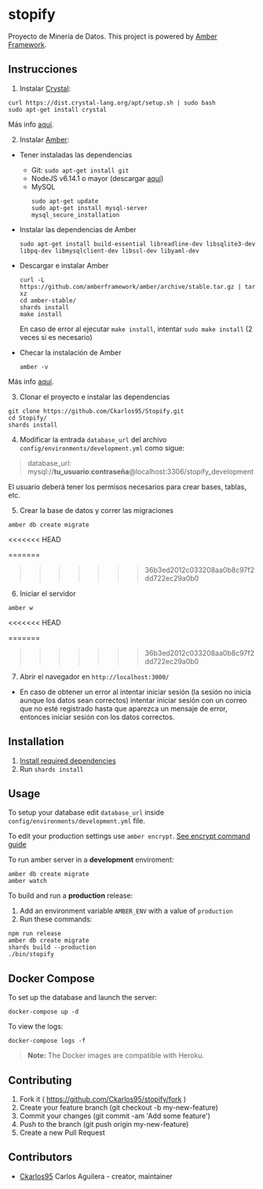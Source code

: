 # stopify

Proyecto de Minería de Datos.
This project is powered by [Amber Framework](https://amberframework.org/).

## Instrucciones

1. Instalar [Crystal](https://crystal-lang.org/):
  ```
  curl https://dist.crystal-lang.org/apt/setup.sh | sudo bash
  sudo apt-get install crystal
  ```
  Más info [aquí](https://crystal-lang.org/docs/installation/on_debian_and_ubuntu.html).
  
2. Instalar [Amber](https://amberframework.org/):
  * Tener instaladas las dependencias
    - Git: `sudo apt-get install git`
    - NodeJS v6.14.1 o mayor (descargar [aquí](https://nodejs.org/es/download/))
    - MySQL
      ```
      sudo apt-get update
      sudo apt-get install mysql-server
      mysql_secure_installation

      ```
  * Instalar las dependencias de Amber
    ```
    sudo apt-get install build-essential libreadline-dev libsqlite3-dev libpq-dev libmysqlclient-dev libssl-dev libyaml-dev
    ```
  * Descargar e instalar Amber
    ```
    curl -L https://github.com/amberframework/amber/archive/stable.tar.gz | tar xz
    cd amber-stable/
    shards install
    make install
    ```
    En caso de error al ejecutar `make install`, intentar `sudo make install` (2 veces si es necesario)

  * Checar la instalación de Amber
    ```
    amber -v
    ```
  Más info [aquí](https://amberframework.org/guides/getting-started/Installation/README.md#installation).
  
3. Clonar el proyecto e instalar las dependencias
  ```
  git clone https://github.com/Ckarlos95/Stopify.git
  cd Stopify/
  shards install
  ```
  
4. Modificar la entrada `database_url` del archivo `config/environments/development.yml` como sigue:
  > database_url: mysql://**tu_usuario**:**contraseña**@localhost:3306/stopify_development

  El usuario deberá tener los permisos necesarios para crear bases, tablas, etc.

5. Crear la base de datos y correr las migraciones
  ```
  amber db create migrate
  ```
<<<<<<< HEAD

=======
  
>>>>>>> 36b3ed2012c033208aa0b8c97f2dd722ec29a0b0
6. Iniciar el servidor
  ```
  amber w
  ```
<<<<<<< HEAD

=======
  
>>>>>>> 36b3ed2012c033208aa0b8c97f2dd722ec29a0b0
7. Abrir el navegador en `http://localhost:3000/`
  * En caso de obtener un error al intentar iniciar sesión (la sesión no inicia aunque los datos sean correctos) intentar iniciar sesión con un correo que no esté registrado hasta que aparezca un mensaje de error, entonces iniciar sesión con los datos correctos.

## Installation

1. [Install required dependencies](https://github.com/amberframework/online-docs/blob/master/getting-started/quickstart/zero-to-deploy.md#install-crystal-and-amber)
2. Run `shards install`

## Usage

To setup your database edit `database_url` inside `config/environments/development.yml` file.

To edit your production settings use `amber encrypt`. [See encrypt command guide](https://github.com/amberframework/online-docs/blob/master/getting-started/cli/encrypt.md#encrypt-command)

To run amber server in a **development** enviroment:

```
amber db create migrate
amber watch
```

To build and run a **production** release:

1. Add an environment variable `AMBER_ENV` with a value of `production`
2. Run these commands:

```
npm run release
amber db create migrate
shards build --production
./bin/stopify
```

## Docker Compose

To set up the database and launch the server:

```
docker-compose up -d
```

To view the logs:

```
docker-compose logs -f
```

> **Note:** The Docker images are compatible with Heroku.

## Contributing

1. Fork it ( https://github.com/Ckarlos95/stopify/fork )
2. Create your feature branch (git checkout -b my-new-feature)
3. Commit your changes (git commit -am 'Add some feature')
4. Push to the branch (git push origin my-new-feature)
5. Create a new Pull Request

## Contributors

- [Ckarlos95](https://github.com/Ckarlos95) Carlos Aguilera - creator, maintainer
